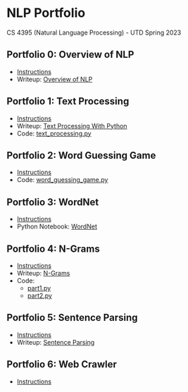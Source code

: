 # NLP Portfolio
CS 4395 (Natural Language Processing) - UTD Spring 2023

## Portfolio 0: Overview of NLP
* [Instructions](/Portfolio0/Portfolio0_Setup.pdf)
* Writeup: [Overview of NLP](/Portfolio0/Overview_of_NLP.pdf)

## Portfolio 1: Text Processing
* [Instructions](/Portfolio1/Portfolio1_Text_Processing_with_Python.pdf)
* Writeup: [Text Processing With Python](/Portfolio1/Text_Processing_With_Python.pdf)
* Code: [text_processing.py](/Portfolio1/text_processing.py)

## Portfolio 2: Word Guessing Game
* [Instructions](/Portfolio2/Portfolio2_Word_Guess_Game.pdf)
* Code: [word_guessing_game.py](/Portfolio2/word_guessing_game.py)

## Portfolio 3: WordNet
* [Instructions](/Portfolio3/Portfolio3_WordNet.pdf)
* Python Notebook: [WordNet](/Portfolio3/WordNet.pdf)

## Portfolio 4: N-Grams
* [Instructions](/Portfolio4/Portfolio4_N-grams.pdf)
* Writeup: [N-Grams](/Portfolio4/NGrams.pdf)
* Code: 
  * [part1.py](/Portfolio4/part1.py)
  * [part2.py](/Portfolio4/part2.py)

## Portfolio 5: Sentence Parsing
* [Instructions](/Portfolio5/Portfolio5_Sentence_Parsing.pdf)
* Writeup: [Sentence Parsing](/Portfolio5/Sentence_Parsing.pdf)

## Portfolio 6: Web Crawler
* [Instructions](/Portfolio6/Portfolio6_Web_Crawler.pdf)
